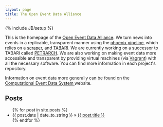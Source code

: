 ```yaml
---
layout: page
title: The Open Event Data Alliance
---
```

{% include JB/setup %}

This is the homepage of the [Open Event Data Alliance](https://github.com/openeventdata). We turn news into events in a replicable, transparent manner using the [phoenix pipeline](https://github.com/openeventdata/phoenix_pipeline), which relies on a [scraper](https://github.com/openeventdata/scraper), and [TABARI](http://eventdata.parusanalytics.com/software.dir/tabari.html). We are currently working on a successor to TABARI called [PETRARCH](https://github.com/openeventdata/PETRARCH-Development). We are also working on making event data more accessible and transparent by providing virtual machines (via [Vagrant](http://www.vagrantup.com/)) with all the necessary software. You can find more information in each project's repository.

Information on event data more generally can be found on the [Computational Event Data System
](http://eventdata.parusanalytics.com/) website.
    
## Posts

<ul class="posts">
  {% for post in site.posts %}
    <li><span>{{ post.date | date_to_string }}</span> &raquo; <a href="{{ BASE_PATH }}{{ post.url }}">{{ post.title }}</a></li>
  {% endfor %}
</ul>
